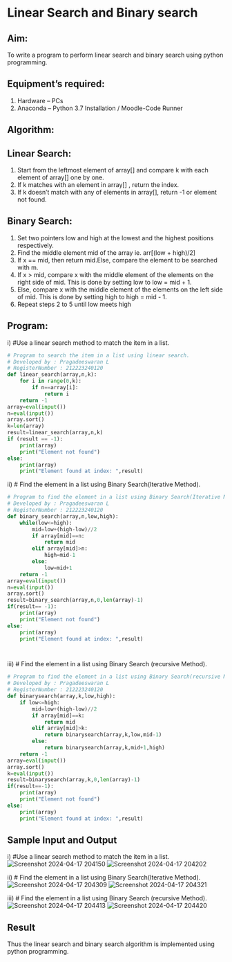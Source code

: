 # Linear Search and Binary search

## Aim:

To write a program to perform linear search and binary search using python programming.

## Equipment’s required:

1. Hardware – PCs
2. Anaconda – Python 3.7 Installation / Moodle-Code Runner

## Algorithm:

## Linear Search:

1. Start from the leftmost element of array[] and compare k with each element of array[] one by one.
2. If k matches with an element in array[] , return the index.
3. If k doesn’t match with any of elements in array[], return -1 or element not found.

## Binary Search:

1. Set two pointers low and high at the lowest and the highest positions respectively.
2. Find the middle element mid of the array ie. arr[(low + high)/2]
3. If x == mid, then return mid.Else, compare the element to be searched with m.
4. If x > mid, compare x with the middle element of the elements on the right side of mid. This is done by setting low to low = mid + 1.
5. Else, compare x with the middle element of the elements on the left side of mid. This is done by setting high to high = mid - 1.
6. Repeat steps 2 to 5 until low meets high

## Program:

i) #Use a linear search method to match the item in a list.

```python
# Program to search the item in a list using linear search.
# Developed by : Pragadeeswaran L
# RegisterNumber : 212223240120
def linear_search(array,n,k):
    for i in range(0,k):
        if n==array[i]:
            return i
    return -1
array=eval(input())
n=eval(input())
array.sort()
k=len(array)
result=linear_search(array,n,k)
if (result == -1):
    print(array)
    print("Element not found")
else:
    print(array)
    print("Element found at index: ",result)


```

ii) # Find the element in a list using Binary Search(Iterative Method).

```python
# Program to find the element in a list using Binary Search(Iterative Method).
# Developed by : Pragadeeswaran L
# RegisterNumber : 212223240120
def binary_search(array,n,low,high):
    while(low<=high):
        mid=low+(high-low)//2
        if array[mid]==n:
            return mid
        elif array[mid]>n:
            high=mid-1
        else:
            low=mid+1
    return -1
array=eval(input())
n=eval(input())
array.sort()
result=binary_search(array,n,0,len(array)-1)
if(result== -1):
    print(array)
    print("Element not found")
else:
    print(array)
    print("Element found at index: ",result)




```

iii) # Find the element in a list using Binary Search (recursive Method).

```python
# Program to find the element in a list using Binary Search(recursive Method).
# Developed by : Pragadeeswaran L
# RegisterNumber : 212223240120
def binarysearch(array,k,low,high):
    if low<=high:
        mid=low+(high-low)//2
        if array[mid]==k:
            return mid
        elif array[mid]>k:
            return binarysearch(array,k,low,mid-1)
        else:
            return binarysearch(array,k,mid+1,high)
    return -1
array=eval(input())
array.sort()
k=eval(input())
result=binarysearch(array,k,0,len(array)-1)
if(result==-1):
    print(array)
    print("Element not found")
else:
    print(array)
    print("Element found at index: ",result)


```

## Sample Input and Output

i) #Use a linear search method to match the item in a list.
![Screenshot 2024-04-17 204150](https://github.com/Pragadeeswaran-bit/Search-Algorithms/assets/147473828/75f96f76-5a8c-46ea-9f03-f77332e4892d)
![Screenshot 2024-04-17 204202](https://github.com/Pragadeeswaran-bit/Search-Algorithms/assets/147473828/1d94f37e-2d82-4dac-9b40-674b63c2a483)


ii) # Find the element in a list using Binary Search(Iterative Method).
![Screenshot 2024-04-17 204309](https://github.com/Pragadeeswaran-bit/Search-Algorithms/assets/147473828/acabde3e-c00a-4601-8987-2ddcf89f68b3)
![Screenshot 2024-04-17 204321](https://github.com/Pragadeeswaran-bit/Search-Algorithms/assets/147473828/8c75b352-98c9-4560-a7e8-eb6771f65f25)


iii) # Find the element in a list using Binary Search (recursive Method).
![Screenshot 2024-04-17 204413](https://github.com/Pragadeeswaran-bit/Search-Algorithms/assets/147473828/4c3e0718-5a33-4f2c-8e51-d896146ebb03)
![Screenshot 2024-04-17 204420](https://github.com/Pragadeeswaran-bit/Search-Algorithms/assets/147473828/bef252bb-6399-4a42-8ffd-671ddccb947f)



## Result

Thus the linear search and binary search algorithm is implemented using python programming.
